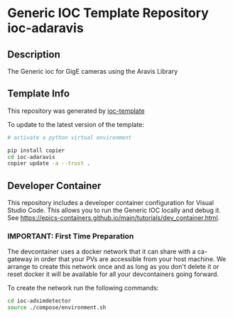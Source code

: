 # Generic IOC Template Repository ioc-adaravis

## Description
The Generic ioc for GigE cameras using the Aravis Library

## Template Info
This repository was generated by
[ioc-template](https://github.com/epics-containers/ioc-template)

To update to the latest version of the template:

```bash
# activate a python virtual environment

pip install copier
cd ioc-adaravis
copier update -a --trust .
```

## Developer Container

This repository includes a developer container configuration for Visual Studio Code. This allows you to run the Generic IOC locally and debug it. See https://epics-containers.github.io/main/tutorials/dev_container.html.

### IMPORTANT: First Time Preparation

The devcontainer uses a docker network that it can share with a ca-gateway in order that your PVs are accessible from your host machine. We arrange to create this network once and as long as you don't delete it or reset docker it will be available for all your devcontainers going forward.

To create the network run the following commands:

```bash
cd ioc-adsimdetector
source ./compose/environment.sh
```

